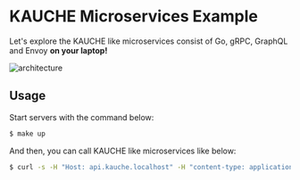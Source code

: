 # KAUCHE Microservices Example

Let's explore the KAUCHE like microservices consist of Go, gRPC, GraphQL and Envoy **on your laptop!**

![architecture](https://github.com/kauche/kauche-microservices-example/assets/2134196/817ff9a9-b4e7-4f00-bef5-352151447e79)

## Usage

Start servers with the command below:

```sh
$ make up
```

And then, you can call KAUCHE like microservices like below:

```sh
$ curl -s -H "Host: api.kauche.localhost" -H "content-type: application/json" -d '{"query": "query { products{ id name comments{ id text customer{ id name } } } }"}' localhost:8000/query | jq .
```
